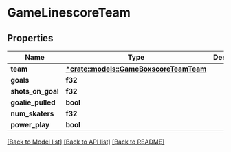 # GameLinescoreTeam

## Properties

Name | Type | Description | Notes
------------ | ------------- | ------------- | -------------
**team** | [***crate::models::GameBoxscoreTeamTeam**](GameBoxscoreTeam_team.md) |  | [optional] 
**goals** | **f32** |  | [optional] 
**shots_on_goal** | **f32** |  | [optional] 
**goalie_pulled** | **bool** |  | [optional] 
**num_skaters** | **f32** |  | [optional] 
**power_play** | **bool** |  | [optional] 

[[Back to Model list]](../README.md#documentation-for-models) [[Back to API list]](../README.md#documentation-for-api-endpoints) [[Back to README]](../README.md)


